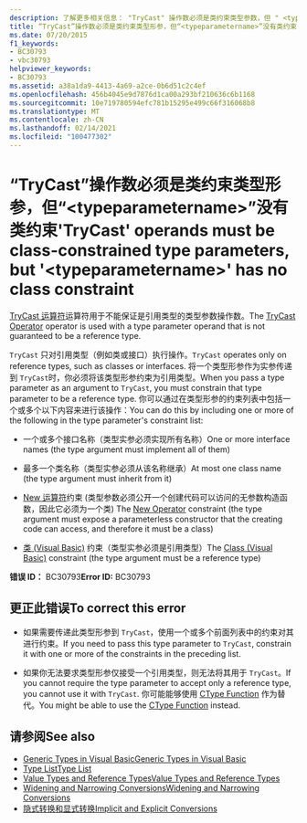 ```yaml
---
description: 了解更多相关信息： "TryCast" 操作数必须是类约束类型参数，但 " <typeparametername> " 没有类约束
title: “TryCast”操作数必须是类约束类型形参，但“<typeparametername>”没有类约束
ms.date: 07/20/2015
f1_keywords:
- BC30793
- vbc30793
helpviewer_keywords:
- BC30793
ms.assetid: a38a1da9-4413-4a69-a2ce-0b6d51c2c4ef
ms.openlocfilehash: 456b4045e9d7876d1ca00a293bf210636c6b1168
ms.sourcegitcommit: 10e719780594efc781b15295e499c66f316068b8
ms.translationtype: MT
ms.contentlocale: zh-CN
ms.lasthandoff: 02/14/2021
ms.locfileid: "100477302"
---
```

# <a name="trycast-operands-must-be-class-constrained-type-parameters-but-typeparametername-has-no-class-constraint"></a><span data-ttu-id="ea2a5-103">“TryCast”操作数必须是类约束类型形参，但“\<typeparametername>”没有类约束</span><span class="sxs-lookup"><span data-stu-id="ea2a5-103">'TryCast' operands must be class-constrained type parameters, but '\<typeparametername>' has no class constraint</span></span>

<span data-ttu-id="ea2a5-104">[TryCast 运算符](../language-reference/operators/trycast-operator.md)运算符用于不能保证是引用类型的类型参数操作数。</span><span class="sxs-lookup"><span data-stu-id="ea2a5-104">The [TryCast Operator](../language-reference/operators/trycast-operator.md) operator is used with a type parameter operand that is not guaranteed to be a reference type.</span></span>  
  
 <span data-ttu-id="ea2a5-105">`TryCast` 只对引用类型（例如类或接口）执行操作。</span><span class="sxs-lookup"><span data-stu-id="ea2a5-105">`TryCast` operates only on reference types, such as classes or interfaces.</span></span> <span data-ttu-id="ea2a5-106">将一个类型形参作为实参传递到 `TryCast`时，你必须将该类型形参约束为引用类型。</span><span class="sxs-lookup"><span data-stu-id="ea2a5-106">When you pass a type parameter as an argument to `TryCast`, you must constrain that type parameter to be a reference type.</span></span> <span data-ttu-id="ea2a5-107">你可以通过在类型形参的约束列表中包括一个或多个以下内容来进行该操作：</span><span class="sxs-lookup"><span data-stu-id="ea2a5-107">You can do this by including one or more of the following in the type parameter's constraint list:</span></span>  
  
- <span data-ttu-id="ea2a5-108">一个或多个接口名称（类型实参必须实现所有名称）</span><span class="sxs-lookup"><span data-stu-id="ea2a5-108">One or more interface names (the type argument must implement all of them)</span></span>  
  
- <span data-ttu-id="ea2a5-109">最多一个类名称（类型实参必须从该名称继承）</span><span class="sxs-lookup"><span data-stu-id="ea2a5-109">At most one class name (the type argument must inherit from it)</span></span>  
  
- <span data-ttu-id="ea2a5-110">[New 运算符](../language-reference/operators/new-operator.md)约束 (类型参数必须公开一个创建代码可以访问的无参数构造函数，因此它必须为一个类) </span><span class="sxs-lookup"><span data-stu-id="ea2a5-110">The [New Operator](../language-reference/operators/new-operator.md) constraint (the type argument must expose a parameterless constructor that the creating code can access, and therefore it must be a class)</span></span>  
  
- <span data-ttu-id="ea2a5-111">[类 (Visual Basic)](../language-reference/statements/class-statement.md) 约束（类型实参必须是引用类型）</span><span class="sxs-lookup"><span data-stu-id="ea2a5-111">The [Class (Visual Basic)](../language-reference/statements/class-statement.md) constraint (the type argument must be a reference type)</span></span>  
  
 <span data-ttu-id="ea2a5-112">**错误 ID：** BC30793</span><span class="sxs-lookup"><span data-stu-id="ea2a5-112">**Error ID:** BC30793</span></span>  
  
## <a name="to-correct-this-error"></a><span data-ttu-id="ea2a5-113">更正此错误</span><span class="sxs-lookup"><span data-stu-id="ea2a5-113">To correct this error</span></span>  
  
- <span data-ttu-id="ea2a5-114">如果需要传递此类型形参到 `TryCast`，使用一个或多个前面列表中的约束对其进行约束。</span><span class="sxs-lookup"><span data-stu-id="ea2a5-114">If you need to pass this type parameter to `TryCast`, constrain it with one or more of the constraints in the preceding list.</span></span>  
  
- <span data-ttu-id="ea2a5-115">如果你无法要求类型形参仅接受一个引用类型，则无法将其用于 `TryCast`。</span><span class="sxs-lookup"><span data-stu-id="ea2a5-115">If you cannot require the type parameter to accept only a reference type, you cannot use it with `TryCast`.</span></span> <span data-ttu-id="ea2a5-116">你可能能够使用 [CType Function](../language-reference/functions/ctype-function.md) 作为替代。</span><span class="sxs-lookup"><span data-stu-id="ea2a5-116">You might be able to use the [CType Function](../language-reference/functions/ctype-function.md) instead.</span></span>  
  
## <a name="see-also"></a><span data-ttu-id="ea2a5-117">请参阅</span><span class="sxs-lookup"><span data-stu-id="ea2a5-117">See also</span></span>

- [<span data-ttu-id="ea2a5-118">Generic Types in Visual Basic</span><span class="sxs-lookup"><span data-stu-id="ea2a5-118">Generic Types in Visual Basic</span></span>](../programming-guide/language-features/data-types/generic-types.md)
- [<span data-ttu-id="ea2a5-119">Type List</span><span class="sxs-lookup"><span data-stu-id="ea2a5-119">Type List</span></span>](../language-reference/statements/type-list.md)
- [<span data-ttu-id="ea2a5-120">Value Types and Reference Types</span><span class="sxs-lookup"><span data-stu-id="ea2a5-120">Value Types and Reference Types</span></span>](../programming-guide/language-features/data-types/value-types-and-reference-types.md)
- [<span data-ttu-id="ea2a5-121">Widening and Narrowing Conversions</span><span class="sxs-lookup"><span data-stu-id="ea2a5-121">Widening and Narrowing Conversions</span></span>](../programming-guide/language-features/data-types/widening-and-narrowing-conversions.md)
- [<span data-ttu-id="ea2a5-122">隐式转换和显式转换</span><span class="sxs-lookup"><span data-stu-id="ea2a5-122">Implicit and Explicit Conversions</span></span>](../programming-guide/language-features/data-types/implicit-and-explicit-conversions.md)

